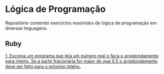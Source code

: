 # Lógica de Programação

Repositório contendo exercícios resolvidos de lógica de programação em diversas linguagens.

## Ruby

[1. Escreva um programa que leia um número real e faça o arredondamento para inteiro. Se a parte fracionária for maior do que 0.5 o arredondamento deve ser feito para o próximo inteiro.](https://github.com/davidallysson/logica-de-programacao/blob/master/1%20-%20Sequenciais/sequenciais1.rb)
